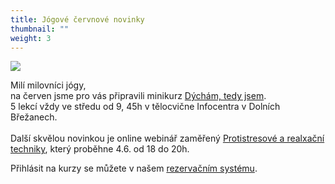 ```yaml
---
title: Jógové červnové novinky
thumbnail: ""
weight: 3
---
```



![](/images/uploads/joga_web.jpg)

Milí milovníci jógy,\
na červen jsme pro vás připravili minikurz [Dýchám, tedy jsem](https://www.vigvam-db.cz/dospeli/kurzy-a-akce/). \
5 lekcí vždy ve středu  od 9, 45h v tělocvične Infocentra v Dolních Břežanech.\
\
Další skvělou novinkou je online webinář zaměřený [Protistresové a realxační techniky](https://www.vigvam-db.cz/dospeli/kurzy-a-akce/), který proběhne 4.6. od 18 do 20h.

Přihlásit na kurzy se můžete v našem [rezervačním systému](https://vigvam.webooker.eu/Courses?semesterID=10547).